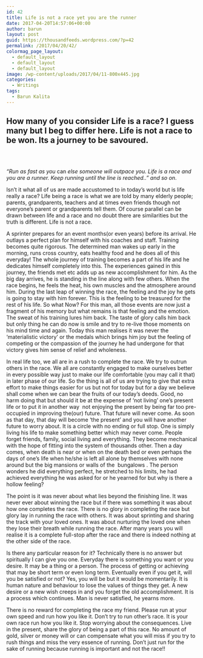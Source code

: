 ```yaml
---
id: 42
title: Life is not a race yet you are the runner
date: 2017-04-20T14:57:06+00:00
author: barun
layout: post
guid: https://thousandfeeds.wordpress.com/?p=42
permalink: /2017/04/20/42/
colormag_page_layout:
  - default_layout
  - default_layout
  - default_layout
image: /wp-content/uploads/2017/04/11-800x445.jpg
categories:
  - Writings
tags:
  - Barun Kalita
---
```

## How many of you consider Life is a race? I guess many but I beg to differ here. Life is not a race to be won. Its a journey to be savoured.

## 

&nbsp;

_“Run as fast as you_ can _else someone will outpace you. Life is a race and you are a runner. Keep running until the line is reached..” and so on_.

Isn’t it what all of us are made accustomed to in today’s world but is life really a race? Life being a race is what we are told by many elderly people; parents, grandparents, teachers and at times even friends though not everyone’s parent or grandparents tell them. Of course parallel can be drawn between life and a race and no doubt there are similarities but the truth is different. Life is not a race.

A sprinter prepares for an event months(or even years) before its arrival. He outlays a perfect plan for himself with his coaches and staff. Training becomes quite rigorous. The determined man wakes up early in the morning, runs cross country, eats healthy food and he does all of this everyday! The whole journey of training becomes a part of his life and he dedicates himself completely into this. The experiences gained in this journey, the friends met etc adds up as new accomplishment for him. As the big day arrives, he is standing in the line along with few others. When the race begins, he feels the heat, his own muscles and the atmosphere around him. During the last leap of winning the race, the feeling and the joy he gets is going to stay with him forever. This is the feeling to be treasured for the rest of his life. So what Now? For this man, all those events are now just a fragment of his memory but what remains is that feeling and the emotion. The sweat of his training lures him back. The taste of glory calls him back but only thing he can do now is smile and try to re-live those moments on his mind time and again. Today this man realises it was never the ‘materialistic victory’ or the medals which brings him joy but the feeling of competing or the compassion of the journey he had undergone for that victory gives him sense of relief and wholeness.

In real life too, we all are in a rush to complete the race. We try to outrun others in the race. We all are constantly engaged to make ourselves better in every possible way just to make our life comfortable (you may call it that) in later phase of our life. So the thing is all of us are trying to give that extra effort to make things easier for us but not for today but for a day we believe shall come when we can bear the fruits of our today’s deeds. Good, no harm doing that but should it be at the expense of ‘not living’ one’s present life or to put it in another way  not enjoying the present by being far too pre-occupied in improving the(our) future. That future will never come. As soon as that day, that day will become ‘the present’ and you will have another future to worry about. It is a circle with no ending or full stop. One is simply living his life to make something better which may never come. People forget friends, family, social living and everything. They become mechanical with the hope of fitting into the system of thousands other. Then a day comes, when death is near or when on the death bed or even perhaps the days of one’s life when he/she is left all alone by themselves with none around but the big mansions or walls of the  bungalows . The person wonders he did everything perfect, he stretched to his limits, he had achieved everything he was asked for or he yearned for but why is there a hollow feeling?

The point is it was never about what lies beyond the finishing line. It was never ever about winning the race but if there was something it was about how one completes the race. There is no glory in completing the race but glory lay in running the race with others. It was about sprinting and sharing the track with your loved ones. It was about nurturing the loved one when they lose their breath while running the race. After many years you will realise it is a complete full-stop after the race and there is indeed nothing at the other side of the race.

Is there any particular reason for it? Technically there is no answer but spiritually I can give you one. Everyday there is something you want or you desire. It may be a thing or a person. The process of getting or achieving that may be short term or even long term. Eventually even if you get it, will you be satisfied or not? Yes, you will be but it would be momentarily. It is human nature and behaviour to lose the values of things they get. A new desire or a new wish creeps in and you forget the old accomplishment. It is a process which continues. Man is never satisfied, he yearns more.

There is no reward for completing the race my friend. Please run at your own speed and run how you like it. Don’t try to run other’s race. It is your own race run how you like it. Stop worrying about the consequences. Live in the present, share the glory of being a part of this race. No amount of gold, silver or money will or can compensate what you will miss if you try to rush things and miss the very essence of running. Don’t just run for the sake of running because running is important and not the race!!